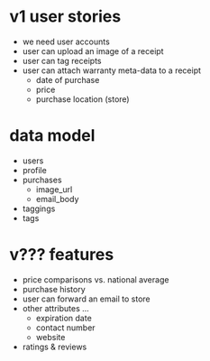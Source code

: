 # v1 user stories

* we need user accounts
* user can upload an image of a receipt
* user can tag receipts
* user can attach warranty meta-data to a receipt
    * date of purchase
    * price
    * purchase location (store)



# data model

* users
* profile
* purchases
    * image\_url
    * email\_body
* taggings
* tags

# v??? features

* price comparisons vs. national average
* purchase history
* user can forward an email to store
* other attributes ...
    * expiration date
    * contact number
    * website
* ratings & reviews